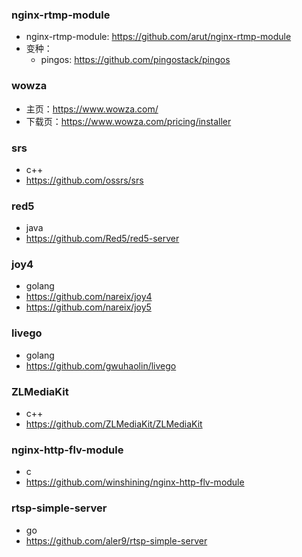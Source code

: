 ### nginx-rtmp-module

- nginx-rtmp-module: https://github.com/arut/nginx-rtmp-module
- 变种：
  - pingos: https://github.com/pingostack/pingos

### wowza

- 主页：https://www.wowza.com/
- 下载页：https://www.wowza.com/pricing/installer


### srs

- c++
- https://github.com/ossrs/srs

### red5

- java
- https://github.com/Red5/red5-server

### joy4

- golang
- https://github.com/nareix/joy4
- https://github.com/nareix/joy5

### livego

- golang
- https://github.com/gwuhaolin/livego

### ZLMediaKit

- c++
- https://github.com/ZLMediaKit/ZLMediaKit

### nginx-http-flv-module

- c
- https://github.com/winshining/nginx-http-flv-module

### rtsp-simple-server

- go
- https://github.com/aler9/rtsp-simple-server